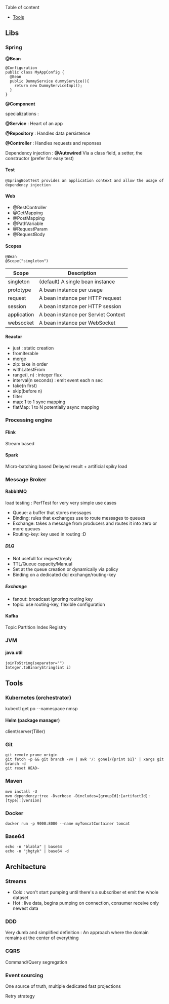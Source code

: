 
Table of content

- [Tools](#Tools)

## Libs

### Spring

**@Bean**

```
@Configuration
public class MyAppConfig {
  @Bean
  public DummyService dummyService(){
    return new DummyServiceImpl();
  }
}
```

**@Component**

specializations :

**@Service** : Heart of an app

**@Repository** : Handles data persistence

**@Controller** : Handles requests and reponses

Dependency injection : **@Autowired** Via a class field, a setter, the constructor (prefer for easy test)

#### Test

```
@SpringBootTest provides an application context and allow the usage of dependency injection
```

#### Web

* @RestController 
* @GetMapping 
* @PostMapping
* @PathVariable 
* @RequestParam 
* @RequestBody

#### Scopes

```
@Bean
@Scope("singleton")
```

Scope |	Description
----- |------------
singleton |	(default) A single bean instance
prototype |	A bean instance per usage
request |	A bean instance per HTTP request
session |	A bean instance per HTTP session
application |	A bean instance per Servlet Context
websocket |	A bean instance per WebSocket



#### Reactor

* just : static creation
* fromIterable
* merge 
* zip: take in order 
* withLatestFrom
* range(i, n) : integer flux
* interval(n seconds) : emit event each n sec
* take(n first)
* skip(before n)
* filter
* map: 1 to 1 sync mapping
* flatMap: 1 to N potentially async mapping

### Processing engine
#### Flink
Stream based

#### Spark
Micro-batching based
Delayed result + artificial spiky load

### Message Broker
#### RabbitMQ

load testing : PerfTest for very very simple use cases


* Queue: a buffer that stores messages
* Binding: rules that exchanges use to route messages to queues
* Exchange: takes a message from producers and routes it into zero or more queues
* Routing-key: key used in routing :D

##### DLQ

* Not usefull for request/reply
* TTL/Queue capacity/Manual
* Set at the queue creation or dynamically via policy
* Binding on a dedicated dql exchange/routing-key

##### Exchange
* fanout: broadcast ignoring routing key
* topic: use routing-key, flexible configuration  

#### Kafka

Topic
Partition
Index
Registry

### JVM

#### java.util

```
joinToString(separator="")
Integer.toBinaryString(int i)
```

## Tools

### Kubernetes (orchestrator)

kubectl get po --namespace nmsp

#### Helm (package manager)

client/server(Tiller)

### Git

```
git remote prune origin
git fetch -p && git branch -vv | awk '/: gone]/{print $1}' | xargs git branch -d
git reset HEAD~
```
 
### Maven

```
mvn install -U
mvn dependency:tree -Dverbose -Dincludes=[groupId]:[artifactId]:[type]:[version]
```

### Docker

```
docker run -p 9000:8080 --name myTomcatContainer tomcat 
```

### Base64

```
echo -n "blabla" | base64
echo -n "jhgtyk" | base64 -d
```

## Architecture

### Streams

* Cold : won't start pumping until there's a subscriber et emit the whole dataset
* Hot : live data, begins pumping on connection, consumer receive only newest data

### DDD

Very dumb and simplified definition : An approach where the domain remains at the center of everything

### CQRS

Command/Query segregation

### Event sourcing

One source of truth, multiple dedicated fast projections

Retry strategy

